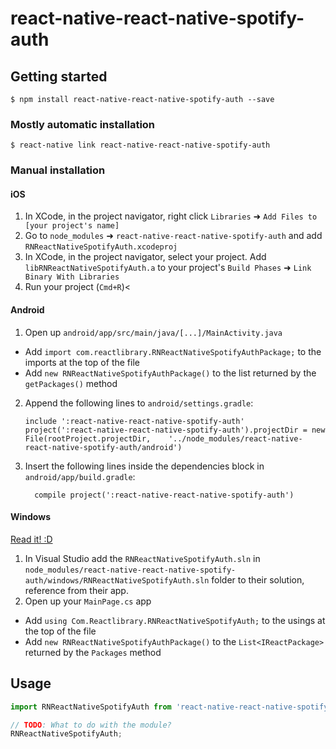
# react-native-react-native-spotify-auth

## Getting started

`$ npm install react-native-react-native-spotify-auth --save`

### Mostly automatic installation

`$ react-native link react-native-react-native-spotify-auth`

### Manual installation


#### iOS

1. In XCode, in the project navigator, right click `Libraries` ➜ `Add Files to [your project's name]`
2. Go to `node_modules` ➜ `react-native-react-native-spotify-auth` and add `RNReactNativeSpotifyAuth.xcodeproj`
3. In XCode, in the project navigator, select your project. Add `libRNReactNativeSpotifyAuth.a` to your project's `Build Phases` ➜ `Link Binary With Libraries`
4. Run your project (`Cmd+R`)<

#### Android

1. Open up `android/app/src/main/java/[...]/MainActivity.java`
  - Add `import com.reactlibrary.RNReactNativeSpotifyAuthPackage;` to the imports at the top of the file
  - Add `new RNReactNativeSpotifyAuthPackage()` to the list returned by the `getPackages()` method
2. Append the following lines to `android/settings.gradle`:
  	```
  	include ':react-native-react-native-spotify-auth'
  	project(':react-native-react-native-spotify-auth').projectDir = new File(rootProject.projectDir, 	'../node_modules/react-native-react-native-spotify-auth/android')
  	```
3. Insert the following lines inside the dependencies block in `android/app/build.gradle`:
  	```
      compile project(':react-native-react-native-spotify-auth')
  	```

#### Windows
[Read it! :D](https://github.com/ReactWindows/react-native)

1. In Visual Studio add the `RNReactNativeSpotifyAuth.sln` in `node_modules/react-native-react-native-spotify-auth/windows/RNReactNativeSpotifyAuth.sln` folder to their solution, reference from their app.
2. Open up your `MainPage.cs` app
  - Add `using Com.Reactlibrary.RNReactNativeSpotifyAuth;` to the usings at the top of the file
  - Add `new RNReactNativeSpotifyAuthPackage()` to the `List<IReactPackage>` returned by the `Packages` method


## Usage
```javascript
import RNReactNativeSpotifyAuth from 'react-native-react-native-spotify-auth';

// TODO: What to do with the module?
RNReactNativeSpotifyAuth;
```
  